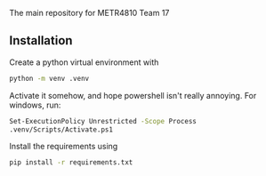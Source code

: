 The main repository for METR4810 Team 17

## Installation

Create a python virtual environment with
```bash
python -m venv .venv
```
Activate it somehow, and hope powershell isn't really annoying. For windows, run:
```bash
Set-ExecutionPolicy Unrestricted -Scope Process
.venv/Scripts/Activate.ps1
```

Install the requirements using

```bash
pip install -r requirements.txt
```
